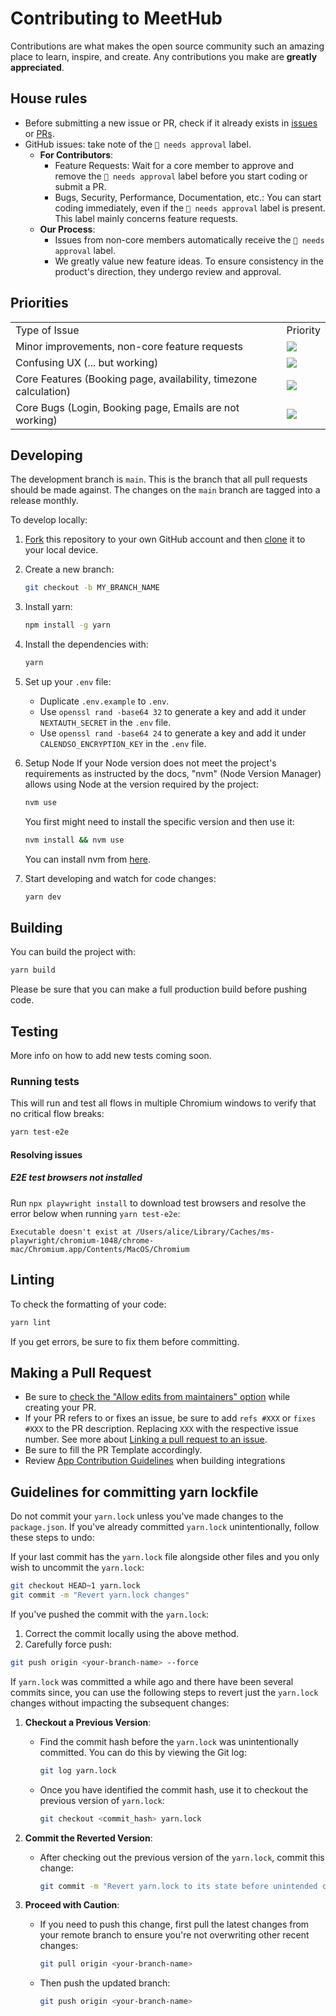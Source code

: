 # Contributing to MeetHub

Contributions are what makes the open source community such an amazing place to learn, inspire, and create. Any contributions you make are **greatly appreciated**.

## House rules

- Before submitting a new issue or PR, check if it already exists in [issues](https://github.com/calcom/cal.com/issues) or [PRs](https://github.com/calcom/cal.com/pulls).
- GitHub issues: take note of the `🚨 needs approval` label.
  - **For Contributors**:
    - Feature Requests: Wait for a core member to approve and remove the `🚨 needs approval` label before you start coding or submit a PR.
    - Bugs, Security, Performance, Documentation, etc.: You can start coding immediately, even if the `🚨 needs approval` label is present. This label mainly concerns feature requests.
  - **Our Process**:
    - Issues from non-core members automatically receive the `🚨 needs approval` label.
    - We greatly value new feature ideas. To ensure consistency in the product's direction, they undergo review and approval.

## Priorities

<table>
  <tr>
    <td>
      Type of Issue
    </td>
    <td>
      Priority
    </td>
  </tr>
  <tr>
    <td>
      Minor improvements, non-core feature requests
    </td>
    <td>
      <a href="https://github.com/calcom/cal.com/issues?q=is:issue+is:open+sort:updated-desc+label:%22Low+priority%22">
        <img src="https://img.shields.io/badge/-Low%20Priority-green">
      </a>
    </td>
  </tr>
   <tr>
    <td>
      Confusing UX (... but working)
    </td>
    <td>
      <a href="https://github.com/calcom/cal.com/issues?q=is:issue+is:open+sort:updated-desc+label:%22Medium+priority%22">
        <img src="https://img.shields.io/badge/-Medium%20Priority-yellow">
      </a>
    </td>
  </tr>
  <tr>
    <td>
      Core Features (Booking page, availability, timezone calculation)
    </td>
    <td>
      <a href="https://github.com/calcom/cal.com/issues?q=is:issue+is:open+sort:updated-desc+label:%22High+priority%22">
        <img src="https://img.shields.io/badge/-High%20Priority-orange">
      </a>
    </td>
  </tr>
  <tr>
    <td>
      Core Bugs (Login, Booking page, Emails are not working)
    </td>
    <td>
      <a href="https://github.com/calcom/cal.com/issues?q=is:issue+is:open+sort:updated-desc+label:Urgent">
        <img src="https://img.shields.io/badge/-Urgent-red">
      </a>
    </td>
  </tr>
</table>

## Developing

The development branch is `main`. This is the branch that all pull
requests should be made against. The changes on the `main`
branch are tagged into a release monthly.

To develop locally:

1. [Fork](https://help.github.com/articles/fork-a-repo/) this repository to your
   own GitHub account and then
   [clone](https://help.github.com/articles/cloning-a-repository/) it to your local device.
2. Create a new branch:

   ```sh
   git checkout -b MY_BRANCH_NAME
   ```

3. Install yarn:

   ```sh
   npm install -g yarn
   ```

4. Install the dependencies with:

   ```sh
   yarn
   ```

5. Set up your `.env` file:

   - Duplicate `.env.example` to `.env`.
   - Use `openssl rand -base64 32` to generate a key and add it under `NEXTAUTH_SECRET` in the `.env` file.
   - Use `openssl rand -base64 24` to generate a key and add it under `CALENDSO_ENCRYPTION_KEY` in the `.env` file.

6. Setup Node
   If your Node version does not meet the project's requirements as instructed by the docs, "nvm" (Node Version Manager) allows using Node at the version required by the project:

   ```sh
   nvm use
   ```

   You first might need to install the specific version and then use it:

   ```sh
   nvm install && nvm use
   ```

   You can install nvm from [here](https://github.com/nvm-sh/nvm).

7. Start developing and watch for code changes:

   ```sh
   yarn dev
   ```

## Building

You can build the project with:

```bash
yarn build
```

Please be sure that you can make a full production build before pushing code.

## Testing

More info on how to add new tests coming soon.

### Running tests

This will run and test all flows in multiple Chromium windows to verify that no critical flow breaks:

```sh
yarn test-e2e
```

#### Resolving issues

##### E2E test browsers not installed

Run `npx playwright install` to download test browsers and resolve the error below when running `yarn test-e2e`:

```
Executable doesn't exist at /Users/alice/Library/Caches/ms-playwright/chromium-1048/chrome-mac/Chromium.app/Contents/MacOS/Chromium
```

## Linting

To check the formatting of your code:

```sh
yarn lint
```

If you get errors, be sure to fix them before committing.

## Making a Pull Request

- Be sure to [check the "Allow edits from maintainers" option](https://docs.github.com/en/pull-requests/collaborating-with-pull-requests/working-with-forks/allowing-changes-to-a-pull-request-branch-created-from-a-fork) while creating your PR.
- If your PR refers to or fixes an issue, be sure to add `refs #XXX` or `fixes #XXX` to the PR description. Replacing `XXX` with the respective issue number. See more about [Linking a pull request to an issue](https://docs.github.com/en/issues/tracking-your-work-with-issues/linking-a-pull-request-to-an-issue).
- Be sure to fill the PR Template accordingly.
- Review [App Contribution Guidelines](./packages/app-store/CONTRIBUTING.md) when building integrations

## Guidelines for committing yarn lockfile

Do not commit your `yarn.lock` unless you've made changes to the `package.json`. If you've already committed `yarn.lock` unintentionally, follow these steps to undo:

If your last commit has the `yarn.lock` file alongside other files and you only wish to uncommit the `yarn.lock`:

```bash
git checkout HEAD~1 yarn.lock
git commit -m "Revert yarn.lock changes"
```

If you've pushed the commit with the `yarn.lock`:

1.  Correct the commit locally using the above method.
2.  Carefully force push:

```bash
git push origin <your-branch-name> --force
```

If `yarn.lock` was committed a while ago and there have been several commits since, you can use the following steps to revert just the `yarn.lock` changes without impacting the subsequent changes:

1. **Checkout a Previous Version**:

   - Find the commit hash before the `yarn.lock` was unintentionally committed. You can do this by viewing the Git log:
     ```bash
     git log yarn.lock
     ```
   - Once you have identified the commit hash, use it to checkout the previous version of `yarn.lock`:
     ```bash
     git checkout <commit_hash> yarn.lock
     ```

2. **Commit the Reverted Version**:

   - After checking out the previous version of the `yarn.lock`, commit this change:
     ```bash
     git commit -m "Revert yarn.lock to its state before unintended changes"
     ```

3. **Proceed with Caution**:
   - If you need to push this change, first pull the latest changes from your remote branch to ensure you're not overwriting other recent changes:
     ```bash
     git pull origin <your-branch-name>
     ```
   - Then push the updated branch:
     ```bash
     git push origin <your-branch-name>
     ```

